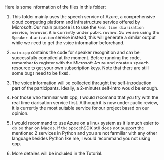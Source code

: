 Here is some information of the files in this folder:

1. This folder mainly uses the speech service of Azure, a comprehensive cloud computing platform and infrastructure service offered by Microsoft. Our main purpose is to use the `Real time diarization` service, however, it is currently under public review. So we are using the `Speaker diarization` service instead, this will generate a similar output while we need to get the voice information beforehand.

2. `main.cpp` contains the code for speaker recognition and can be successfully compiled at the moment. Before running the code, remember to register with the Microsoft Azure and create a speech resource to get your own subscription keys. Note that there are still some bugs need to be fixed.

3. The voice information will be collected throught the self-introduction part of the participants. Ideally, a 2-minutes self-intro would be enough.

4. For those who farmiliar with cpp, I would recomand that you try with the real time diarisation service first. Although it is now under puclic review, it is currently the most suitable service for our project based on our opinion.

5. I would recommand to use Azure on a linux system as it is much esier to do so than on Macos. If the speechSDK still does not support the mentioned 2 services in Python and you are not farmiliar with any other language besides Python like me, I would recommand you not using cpp.

6. More detailes will be included in the Tutorial.